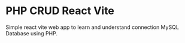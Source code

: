 # PHP CRUD React Vite
Simple react vite web app to learn and understand connection MySQL Database using PHP.

